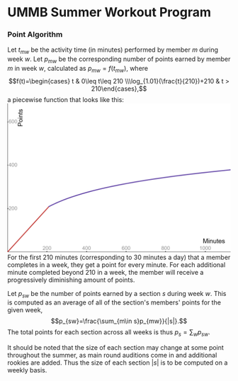 # UMMB Summer Workout Program

### Point Algorithm

Let $t_{mw}$ be the activity time (in minutes) performed by member $m$ during week $w$. Let $p_{mw}$ be the corresponding number of points earned by member $m$ in week $w$, calculated as $p_{mw}=f(t_{mw})$, where $$f(t)=\begin{cases} t & 0\leq t\leq 210 \\\log_{1.01}(\frac{t}{210})+210 & t > 210\end{cases},$$
a piecewise function that looks like this:
![Points to Minutes Graph](./docs/minutes_points_graph.png)
For the first 210 minutes (corresponding to 30 minutes a day) that a member completes in a week, they get a point for every minute. For each additional minute completed beyond 210 in a week, the member will receive a progressively diminishing amount of points.

Let $p_{sw}$ be the number of points earned by a section $s$ during week $w$. This is computed as an average of all of the section's members' points for the given week, $$p_{sw}=\frac{\sum_{m\in s}p_{mw}}{|s|}.$$ The total points for each section across all weeks is thus $p_{s}=\sum_{w}p_{sw}.$

It should be noted that the size of each section may change at some point throughout the summer, as main round auditions come in and additional rookies are added. Thus the size of each section $|s|$ is to be computed on a weekly basis.
